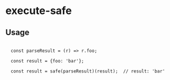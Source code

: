 # execute-safe

## Usage
``` import {safe} from 'execute-safe';

  const parseResult = (r) => r.foo;

  const result = {foo: 'bar'};

  const result = safe(parseResult)(result);  // result: 'bar'
```